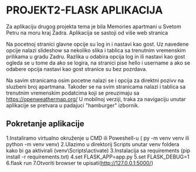 # PROJEKT2-FLASK APLIKACIJA
Za aplikaciju drugog projekta tema je bila Memories apartmani u Svetom Petru na moru kraj Zadra.
Aplikacija se sastoji od više web stranica 

Na pocetnoj stranici glavne opcije su log in i nastavi kao gost.
Uz navedene opcije nalazi slideshow sa nekoliko slika i tablica sa trenutnim vremenskim prilikama u gradu Zadru.
Razlika u odabira opcija log in ili nastavi kao gost ogleda se u tome da ako se logira, na stranici pise 
hello i username a ako se odabere opcija nastavi kao gost stranice su bez pozrdava.

Na savim stranicama osim pocetne nalazi se i opcija za direktni pozivv na sluzbeni broj apartmana.
Takoder se na svim stranicama nalazi i tablica sa trenutnim vremenskim podatcima koji se preuzimaju sa https://openweathermap.org/
U mobilnoj verziji, traka za navigaciju unutar aplikacije se pretvara u padajuci "hamburger" izbornik.

## Pokretanje aplikacije
1.Instaliramo virtualno okruženje u CMD ili Poweshell-u ( py -m venv venv ili python -m venv venv)
2.Ulazimo u direktorij Scripts unutar venv foldera kako bi ga aktivirali (venv\Scripts\activate)
3.Instalacija sa requirements (pip install -r requirements.txt)
4.set FLASK_APP=app.py
5.set FLASK_DEBUG=1
6.flask run
7.Otvoriti browser te upisati(http://127.0.0.1:5000/)
